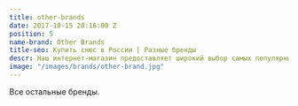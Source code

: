 ```yaml
---
title: other-brands
date: 2017-10-15 20:16:00 Z
position: 5
name-brand: Other Brands
title-seo: Купить снюс в России | Разные бренды
descr: Наш интернет-магазин предоставляет широкий выбор самых популярных брендов снюса.
image: "/images/brands/other-brand.jpg"
---
```


Все остальные бренды.